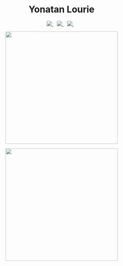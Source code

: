 <h1 align='center'>
  Yonatan Lourie
</h1>




<p align='center'>
  
  <a href="https://www.linkedin.com/in/yonatanlourie/">
    <img src="https://img.shields.io/badge/linkedin-%230077B5.svg?&style=for-the-badge&logo=linkedin&logoColor=white" />
  </a>&nbsp;&nbsp;
  <a href="https://spoti.fi/3iAMGi3">
    <img src="https://img.shields.io/badge/Spotify-1ED760?&style=for-the-badge&logo=spotify&logoColor=white" />        
  </a>&nbsp;&nbsp;
    <a href="https://www.goodreads.com/user/show/103722180-yonatan-lourie">
    <img src="https://img.shields.io/badge/Goodreads-372213?style=for-the-badge&logo=goodreads&logoColor=white" />        
  </a>&nbsp;&nbsp;
  
</p>

<p align='center'>
  <a href="#"><img src="https://github-readme-stats.vercel.app/api?username=yonatanlou&show_icons=true&count_private=true&theme=dark" width="350"></a>
</p>

<p align='center'>
  <a href="#"><img src="https://github-readme-stats.vercel.app/api/top-langs/?username=yonatanlou&layout=compact&title_color=007bff&text_color=e7e7e7&icon_color=007bff&bg_color=171c28" width="350"></a>
</p>

<!--
**yonatanlou/yonatanlou** is a ✨ _special_ ✨ repository because its `README.md` (this file) appears on your GitHub profile.

Here are some ideas to get you started:

- 🔭 I’m currently working on ...
- 🌱 I’m currently learning ...
- 👯 I’m looking to collaborate on ...
- 🤔 I’m looking for help with ...
- 💬 Ask me about ...
- 📫 How to reach me: ...
- 😄 Pronouns: ...
- ⚡ Fun fact: ...
-->
